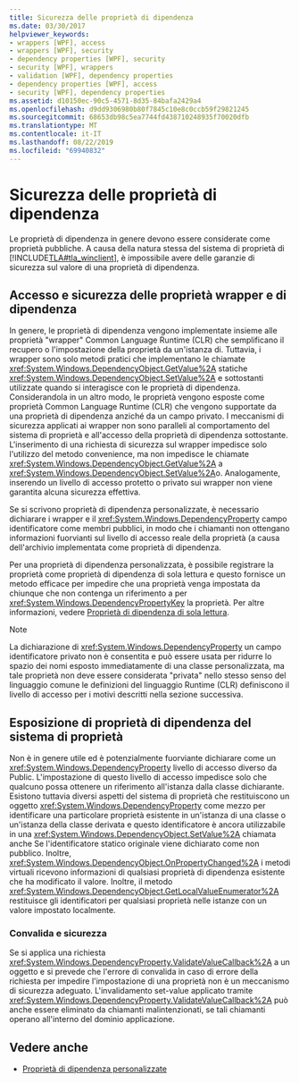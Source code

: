 ```yaml
---
title: Sicurezza delle proprietà di dipendenza
ms.date: 03/30/2017
helpviewer_keywords:
- wrappers [WPF], access
- wrappers [WPF], security
- dependency properties [WPF], security
- security [WPF], wrappers
- validation [WPF], dependency properties
- dependency properties [WPF], access
- security [WPF], dependency properties
ms.assetid: d10150ec-90c5-4571-8d35-84bafa2429a4
ms.openlocfilehash: d9dd9306980b80f7845c10e8c0ccb59f29821245
ms.sourcegitcommit: 68653db98c5ea7744fd438710248935f70020dfb
ms.translationtype: MT
ms.contentlocale: it-IT
ms.lasthandoff: 08/22/2019
ms.locfileid: "69940832"
---
```

# <a name="dependency-property-security"></a>Sicurezza delle proprietà di dipendenza
Le proprietà di dipendenza in genere devono essere considerate come proprietà pubbliche. A causa della natura stessa del sistema di proprietà di [!INCLUDE[TLA#tla_winclient](../../../../includes/tlasharptla-winclient-md.md)], è impossibile avere delle garanzie di sicurezza sul valore di una proprietà di dipendenza.  

<a name="AccessSecurity"></a>   
## <a name="access-and-security-of-wrappers-and-dependency-properties"></a>Accesso e sicurezza delle proprietà wrapper e di dipendenza  
 In genere, le proprietà di dipendenza vengono implementate insieme alle proprietà "wrapper" Common Language Runtime (CLR) che semplificano il recupero o l'impostazione della proprietà da un'istanza di. Tuttavia, i wrapper sono solo metodi pratici che implementano le chiamate <xref:System.Windows.DependencyObject.GetValue%2A> statiche <xref:System.Windows.DependencyObject.SetValue%2A> e sottostanti utilizzate quando si interagisce con le proprietà di dipendenza. Considerandola in un altro modo, le proprietà vengono esposte come proprietà Common Language Runtime (CLR) che vengono supportate da una proprietà di dipendenza anziché da un campo privato. I meccanismi di sicurezza applicati ai wrapper non sono paralleli al comportamento del sistema di proprietà e all'accesso della proprietà di dipendenza sottostante. L'inserimento di una richiesta di sicurezza sul wrapper impedisce solo l'utilizzo del metodo convenience, ma non impedisce le chiamate <xref:System.Windows.DependencyObject.GetValue%2A> a <xref:System.Windows.DependencyObject.SetValue%2A>o. Analogamente, inserendo un livello di accesso protetto o privato sui wrapper non viene garantita alcuna sicurezza effettiva.  
  
 Se si scrivono proprietà di dipendenza personalizzate, è necessario dichiarare i wrapper e il <xref:System.Windows.DependencyProperty> campo identificatore come membri pubblici, in modo che i chiamanti non ottengano informazioni fuorvianti sul livello di accesso reale della proprietà (a causa dell'archivio implementata come proprietà di dipendenza.  
  
 Per una proprietà di dipendenza personalizzata, è possibile registrare la proprietà come proprietà di dipendenza di sola lettura e questo fornisce un metodo efficace per impedire che una proprietà venga impostata da chiunque che non contenga un riferimento a per <xref:System.Windows.DependencyPropertyKey> la proprietà. Per altre informazioni, vedere [Proprietà di dipendenza di sola lettura](read-only-dependency-properties.md).  
  
> [!NOTE]
> La dichiarazione di <xref:System.Windows.DependencyProperty> un campo identificatore privato non è consentita e può essere usata per ridurre lo spazio dei nomi esposto immediatamente di una classe personalizzata, ma tale proprietà non deve essere considerata "privata" nello stesso senso del linguaggio comune le definizioni del linguaggio Runtime (CLR) definiscono il livello di accesso per i motivi descritti nella sezione successiva.  
  
<a name="PropertySystemExposure"></a>   
## <a name="property-system-exposure-of-dependency-properties"></a>Esposizione di proprietà di dipendenza del sistema di proprietà  
 Non è in genere utile ed è potenzialmente fuorviante dichiarare come un <xref:System.Windows.DependencyProperty> livello di accesso diverso da Public. L'impostazione di questo livello di accesso impedisce solo che qualcuno possa ottenere un riferimento all'istanza dalla classe dichiarante. Esistono tuttavia diversi aspetti del sistema di proprietà che restituiscono un oggetto <xref:System.Windows.DependencyProperty> come mezzo per identificare una particolare proprietà esistente in un'istanza di una classe o un'istanza della classe derivata e questo identificatore è ancora utilizzabile in una <xref:System.Windows.DependencyObject.SetValue%2A> chiamata anche Se l'identificatore statico originale viene dichiarato come non pubblico. Inoltre, <xref:System.Windows.DependencyObject.OnPropertyChanged%2A> i metodi virtuali ricevono informazioni di qualsiasi proprietà di dipendenza esistente che ha modificato il valore. Inoltre, il metodo <xref:System.Windows.DependencyObject.GetLocalValueEnumerator%2A> restituisce gli identificatori per qualsiasi proprietà nelle istanze con un valore impostato localmente.  
  
### <a name="validation-and-security"></a>Convalida e sicurezza  
 Se si applica una richiesta <xref:System.Windows.DependencyProperty.ValidateValueCallback%2A> a un oggetto e si prevede che l'errore di convalida in caso di errore della richiesta per impedire l'impostazione di una proprietà non è un meccanismo di sicurezza adeguato. L'invalidamento set-value applicato tramite <xref:System.Windows.DependencyProperty.ValidateValueCallback%2A> può anche essere eliminato da chiamanti malintenzionati, se tali chiamanti operano all'interno del dominio applicazione.  
  
## <a name="see-also"></a>Vedere anche

- [Proprietà di dipendenza personalizzate](custom-dependency-properties.md)
